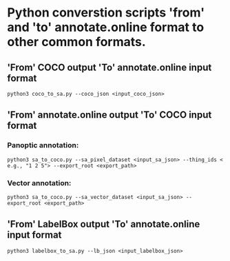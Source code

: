 # Python converstion scripts 'from' and 'to' annotate.online format to other common formats.


## 'From' COCO output 'To' annotate.online input format

    python3 coco_to_sa.py --coco_json <input_coco_json>

## 'From' annotate.online output 'To' COCO input format

### Panoptic annotation:

    python3 sa_to_coco.py --sa_pixel_dataset <input_sa_json> --thing_ids < e.g., "1 2 5"> --export_root <export_path>

### Vector annotation:

    python3 sa_to_coco.py --sa_vector_dataset <input_sa_json> --export_root <export_path>

## 'From' LabelBox output 'To' annotate.online input format

    python3 labelbox_to_sa.py --lb_json <input_labelbox_json>

